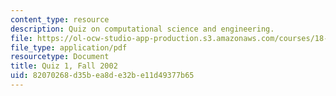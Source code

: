 ```yaml
---
content_type: resource
description: Quiz on computational science and engineering.
file: https://ol-ocw-studio-app-production.s3.amazonaws.com/courses/18-085-computational-science-and-engineering-i-fall-2008/82070268d35bea8de32be11d49377b65_q118085f02.pdf
file_type: application/pdf
resourcetype: Document
title: Quiz 1, Fall 2002
uid: 82070268-d35b-ea8d-e32b-e11d49377b65
---
```

